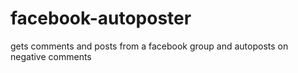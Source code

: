 # facebook-autoposter
gets comments and posts from a facebook group and autoposts on negative comments
